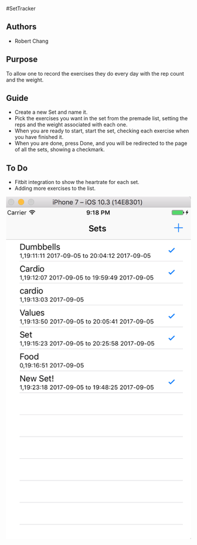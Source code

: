 #SetTracker
## Authors
- Robert Chang

## Purpose
To allow one to record the exercises they do every day with the rep count and the weight.

## Guide
- Create a new Set and name it.
- Pick the exercises you want in the set from the premade list, setting the reps and the weight associated with each one.
- When you are ready to start, start the set, checking each exercise when you have finished it.
- When you are done, press Done, and you will be redirected to the page of all the sets, showing a checkmark.

## To Do
- Fitbit integration to show the heartrate for each set.
- Adding more exercises to the list.


![alt text](https://github.com/Cheraws/SetTracker/blob/master/Starting.png)
